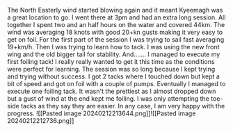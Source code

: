 The North Easterly wind started blowing again and it meant Kyeemagh was a great location to go. I went there at 3pm and had an extra long session. All together I spent two and an half hours on the water and covered 44km. The wind was averaging 18 knots with good 20+kn gusts making it very easy to get on foil. For the first part of the session I was trying to sail fast averaging 19+km/h. Then I was trying to learn how to tack. I was using the new front wing and the old bigger tail for stability. And....... I managed to execute my first foiling tack! I really really wanted to get it this time as the conditions were perfect for learning. The session was so long because I kept trying and trying without success. I got 2 tacks where I touched down but kept a bit of speed and got on foil with a couple of pumps. Eventually I managed to execute one foiling tack.  It wasn't the prettiest as I almost dropped down but a gust of wind at the end kept me foiling. I was only attempting the toe-side tacks as they say they are easier.  In any case, I am very happy with the progress. 
![[Pasted image 20240212213644.png]]![[Pasted image 20240212212736.png]]
